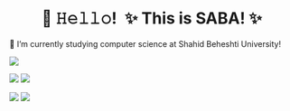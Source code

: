 <!-- Title -->
<h1 align="center" title="...and I'm happy to see you here :)">👋 𝙷𝚎𝚕𝚕𝚘! ✨ This is SABA! ✨</h1>


🔭 I’m currently studying computer science at Shahid Beheshti University!

![](http://github-profile-summary-cards.vercel.app/api/cards/profile-details?username=sabamadadi&theme=apprentice)

![](http://github-profile-summary-cards.vercel.app/api/cards/repos-per-language?username=sabamadadi&theme=apprentice)   ![](http://github-profile-summary-cards.vercel.app/api/cards/most-commit-language?username=sabamadadi&theme=apprentice)

![](http://github-profile-summary-cards.vercel.app/api/cards/stats?username=sabamadadi&theme=apprentice)   ![](http://github-profile-summary-cards.vercel.app/api/cards/productive-time?username=sabamadadi&theme=apprentice&utcOffset=8)


<!--
**sabamadadi/sabamadadi** is a ✨ _special_ ✨ repository because its `README.md` (this file) appears on your GitHub profile.

Here are some ideas to get you started:

 🔭 I’m currently studying computer science at Shahid Beheshti University!
- 🌱 I’m currently learning ...
- 👯 I’m looking to collaborate on ...
- 🤔 I’m looking for help with ...
- 💬 Ask me about ...
- 📫 How to reach me: ...
- 😄 Pronouns: ...
- ⚡ Fun fact: ...
-->
